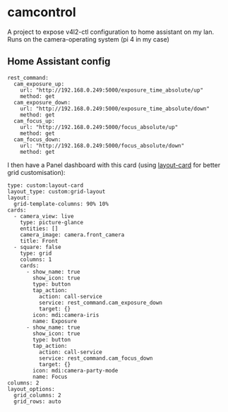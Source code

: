 camcontrol
==========

A project to expose v4l2-ctl configuration to home assistant on my lan. Runs on the camera-operating system (pi 4 in my case)

Home Assistant config
---------------------

```
rest_command:
  cam_exposure_up:
    url: "http://192.168.0.249:5000/exposure_time_absolute/up"
    method: get
  cam_exposure_down:
    url: "http://192.168.0.249:5000/exposure_time_absolute/down"
    method: get
  cam_focus_up:
    url: "http://192.168.0.249:5000/focus_absolute/up"
    method: get
  cam_focus_down:
    url: "http://192.168.0.249:5000/focus_absolute/down"
    method: get
```

I then have a Panel dashboard with this card (using [layout-card](https://github.com/thomasloven/lovelace-layout-card) for better grid customisation):
```
type: custom:layout-card
layout_type: custom:grid-layout
layout:
  grid-template-columns: 90% 10%
cards:
  - camera_view: live
    type: picture-glance
    entities: []
    camera_image: camera.front_camera
    title: Front
  - square: false
    type: grid
    columns: 1
    cards:
      - show_name: true
        show_icon: true
        type: button
        tap_action:
          action: call-service
          service: rest_command.cam_exposure_down
          target: {}
        icon: mdi:camera-iris
        name: Exposure
      - show_name: true
        show_icon: true
        type: button
        tap_action:
          action: call-service
          service: rest_command.cam_focus_down
          target: {}
        icon: mdi:camera-party-mode
        name: Focus
columns: 2
layout_options:
  grid_columns: 2
  grid_rows: auto
```
